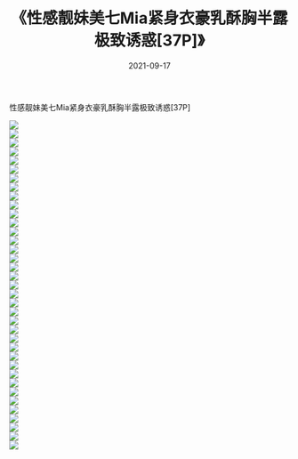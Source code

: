 ﻿---
layout: post
title:  《性感靓妹美七Mia紧身衣豪乳酥胸半露极致诱惑[37P]》
date:   2021-09-17
img: http://pic.660000.xyz/1:/性感/2021/性感靓妹美七Mia紧身衣豪乳酥胸半露极致诱惑[37P]/000.jpg
categories: [美女, 清纯, 唯美]
---

性感靓妹美七Mia紧身衣豪乳酥胸半露极致诱惑[37P]

  ![](http://pic.660000.xyz/1:/性感/2021/性感靓妹美七Mia紧身衣豪乳酥胸半露极致诱惑[37P]/001.jpg) <br> ![](http://pic.660000.xyz/1:/性感/2021/性感靓妹美七Mia紧身衣豪乳酥胸半露极致诱惑[37P]/002.jpg) <br> ![](http://pic.660000.xyz/1:/性感/2021/性感靓妹美七Mia紧身衣豪乳酥胸半露极致诱惑[37P]/003.jpg) <br> ![](http://pic.660000.xyz/1:/性感/2021/性感靓妹美七Mia紧身衣豪乳酥胸半露极致诱惑[37P]/004.jpg) <br> ![](http://pic.660000.xyz/1:/性感/2021/性感靓妹美七Mia紧身衣豪乳酥胸半露极致诱惑[37P]/005.jpg) <br> ![](http://pic.660000.xyz/1:/性感/2021/性感靓妹美七Mia紧身衣豪乳酥胸半露极致诱惑[37P]/006.jpg) <br> ![](http://pic.660000.xyz/1:/性感/2021/性感靓妹美七Mia紧身衣豪乳酥胸半露极致诱惑[37P]/007.jpg) <br> ![](http://pic.660000.xyz/1:/性感/2021/性感靓妹美七Mia紧身衣豪乳酥胸半露极致诱惑[37P]/008.jpg) <br> ![](http://pic.660000.xyz/1:/性感/2021/性感靓妹美七Mia紧身衣豪乳酥胸半露极致诱惑[37P]/009.jpg) <br> ![](http://pic.660000.xyz/1:/性感/2021/性感靓妹美七Mia紧身衣豪乳酥胸半露极致诱惑[37P]/010.jpg) <br> ![](http://pic.660000.xyz/1:/性感/2021/性感靓妹美七Mia紧身衣豪乳酥胸半露极致诱惑[37P]/011.jpg) <br> ![](http://pic.660000.xyz/1:/性感/2021/性感靓妹美七Mia紧身衣豪乳酥胸半露极致诱惑[37P]/012.jpg) <br> ![](http://pic.660000.xyz/1:/性感/2021/性感靓妹美七Mia紧身衣豪乳酥胸半露极致诱惑[37P]/013.jpg) <br> ![](http://pic.660000.xyz/1:/性感/2021/性感靓妹美七Mia紧身衣豪乳酥胸半露极致诱惑[37P]/014.jpg) <br> ![](http://pic.660000.xyz/1:/性感/2021/性感靓妹美七Mia紧身衣豪乳酥胸半露极致诱惑[37P]/015.jpg) <br> ![](http://pic.660000.xyz/1:/性感/2021/性感靓妹美七Mia紧身衣豪乳酥胸半露极致诱惑[37P]/016.jpg) <br> ![](http://pic.660000.xyz/1:/性感/2021/性感靓妹美七Mia紧身衣豪乳酥胸半露极致诱惑[37P]/017.jpg) <br> ![](http://pic.660000.xyz/1:/性感/2021/性感靓妹美七Mia紧身衣豪乳酥胸半露极致诱惑[37P]/018.jpg) <br> ![](http://pic.660000.xyz/1:/性感/2021/性感靓妹美七Mia紧身衣豪乳酥胸半露极致诱惑[37P]/019.jpg) <br> ![](http://pic.660000.xyz/1:/性感/2021/性感靓妹美七Mia紧身衣豪乳酥胸半露极致诱惑[37P]/020.jpg) <br> ![](http://pic.660000.xyz/1:/性感/2021/性感靓妹美七Mia紧身衣豪乳酥胸半露极致诱惑[37P]/021.jpg) <br> ![](http://pic.660000.xyz/1:/性感/2021/性感靓妹美七Mia紧身衣豪乳酥胸半露极致诱惑[37P]/022.jpg) <br> ![](http://pic.660000.xyz/1:/性感/2021/性感靓妹美七Mia紧身衣豪乳酥胸半露极致诱惑[37P]/023.jpg) <br> ![](http://pic.660000.xyz/1:/性感/2021/性感靓妹美七Mia紧身衣豪乳酥胸半露极致诱惑[37P]/024.jpg) <br> ![](http://pic.660000.xyz/1:/性感/2021/性感靓妹美七Mia紧身衣豪乳酥胸半露极致诱惑[37P]/025.jpg) <br> ![](http://pic.660000.xyz/1:/性感/2021/性感靓妹美七Mia紧身衣豪乳酥胸半露极致诱惑[37P]/026.jpg) <br> ![](http://pic.660000.xyz/1:/性感/2021/性感靓妹美七Mia紧身衣豪乳酥胸半露极致诱惑[37P]/027.jpg) <br> ![](http://pic.660000.xyz/1:/性感/2021/性感靓妹美七Mia紧身衣豪乳酥胸半露极致诱惑[37P]/028.jpg) <br> ![](http://pic.660000.xyz/1:/性感/2021/性感靓妹美七Mia紧身衣豪乳酥胸半露极致诱惑[37P]/029.jpg) <br> ![](http://pic.660000.xyz/1:/性感/2021/性感靓妹美七Mia紧身衣豪乳酥胸半露极致诱惑[37P]/030.jpg) <br> ![](http://pic.660000.xyz/1:/性感/2021/性感靓妹美七Mia紧身衣豪乳酥胸半露极致诱惑[37P]/031.jpg) <br> ![](http://pic.660000.xyz/1:/性感/2021/性感靓妹美七Mia紧身衣豪乳酥胸半露极致诱惑[37P]/032.jpg) <br> ![](http://pic.660000.xyz/1:/性感/2021/性感靓妹美七Mia紧身衣豪乳酥胸半露极致诱惑[37P]/033.jpg) <br> ![](http://pic.660000.xyz/1:/性感/2021/性感靓妹美七Mia紧身衣豪乳酥胸半露极致诱惑[37P]/034.jpg) <br> ![](http://pic.660000.xyz/1:/性感/2021/性感靓妹美七Mia紧身衣豪乳酥胸半露极致诱惑[37P]/035.jpg) <br> ![](http://pic.660000.xyz/1:/性感/2021/性感靓妹美七Mia紧身衣豪乳酥胸半露极致诱惑[37P]/036.jpg) <br> ![](http://pic.660000.xyz/1:/性感/2021/性感靓妹美七Mia紧身衣豪乳酥胸半露极致诱惑[37P]/037.jpg) <br>